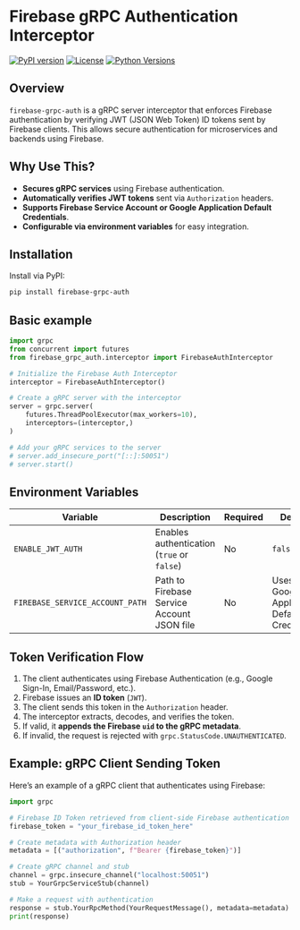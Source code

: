 # Firebase gRPC Authentication Interceptor

[![PyPI version](https://badge.fury.io/py/firebase-grpc-auth.svg)](https://pypi.org/project/firebase-grpc-auth/)
[![License](https://img.shields.io/badge/license-MIT-blue.svg)](LICENSE)
[![Python Versions](https://img.shields.io/pypi/pyversions/firebase-grpc-auth.svg)](https://pypi.org/project/firebase-grpc-auth/)

## Overview

`firebase-grpc-auth` is a gRPC server interceptor that enforces Firebase authentication by verifying JWT (JSON Web Token) ID tokens sent by Firebase clients. This allows secure authentication for microservices and backends using Firebase.

## Why Use This?

- **Secures gRPC services** using Firebase authentication.
- **Automatically verifies JWT tokens** sent via `Authorization` headers.
- **Supports Firebase Service Account or Google Application Default Credentials**.
- **Configurable via environment variables** for easy integration.

## Installation

Install via PyPI:

```sh
pip install firebase-grpc-auth
```

## Basic example
```python
import grpc
from concurrent import futures
from firebase_grpc_auth.interceptor import FirebaseAuthInterceptor

# Initialize the Firebase Auth Interceptor
interceptor = FirebaseAuthInterceptor()

# Create a gRPC server with the interceptor
server = grpc.server(
    futures.ThreadPoolExecutor(max_workers=10),
    interceptors=(interceptor,)
)

# Add your gRPC services to the server
# server.add_insecure_port("[::]:50051")
# server.start()

```

## Environment Variables

| Variable                        | Description                                         | Required | Default  |
|----------------------------------|-----------------------------------------------------|----------|----------|
| `ENABLE_JWT_AUTH`               | Enables authentication (`true` or `false`)         | No       | `false`  |
| `FIREBASE_SERVICE_ACCOUNT_PATH`  | Path to Firebase Service Account JSON file         | No       | Uses Google Application Default Credentials |

## Token Verification Flow

1. The client authenticates using Firebase Authentication (e.g., Google Sign-In, Email/Password, etc.).
2. Firebase issues an **ID token** (`JWT`).
3. The client sends this token in the `Authorization` header.
4. The interceptor extracts, decodes, and verifies the token.
5. If valid, it **appends the Firebase `uid` to the gRPC metadata**.
6. If invalid, the request is rejected with `grpc.StatusCode.UNAUTHENTICATED`.

## Example: gRPC Client Sending Token

Here’s an example of a gRPC client that authenticates using Firebase:

```python
import grpc

# Firebase ID Token retrieved from client-side Firebase authentication
firebase_token = "your_firebase_id_token_here"

# Create metadata with Authorization header
metadata = [("authorization", f"Bearer {firebase_token}")]

# Create gRPC channel and stub
channel = grpc.insecure_channel("localhost:50051")
stub = YourGrpcServiceStub(channel)

# Make a request with authentication
response = stub.YourRpcMethod(YourRequestMessage(), metadata=metadata)
print(response)
```

